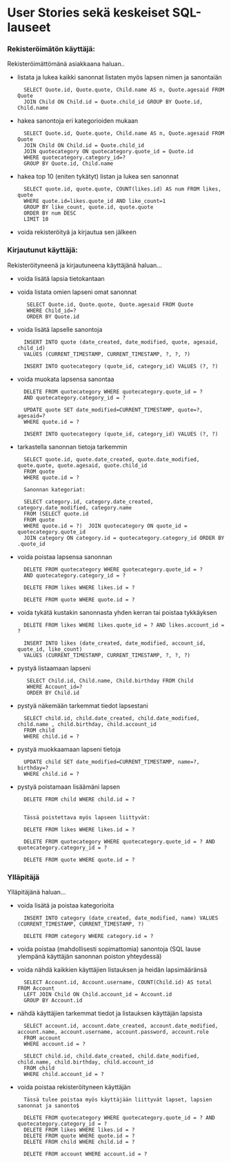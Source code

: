 # User Stories sekä keskeiset SQL-lauseet

### Rekisteröimätön käyttäjä:

Rekisteröimättömänä asiakkaana haluan..

- listata ja lukea kaikki sanonnat listaten myös lapsen nimen ja sanontaiän

        SELECT Quote.id, Quote.quote, Child.name AS n, Quote.agesaid FROM Quote 
        JOIN Child ON Child.id = Quote.child_id GROUP BY Quote.id, Child.name

- hakea sanontoja eri kategorioiden mukaan

        SELECT Quote.id, Quote.quote, Child.name AS n, Quote.agesaid FROM Quote
        JOIN Child ON Child.id = Quote.child_id
        JOIN quotecategory ON quotecategory.quote_id = Quote.id
        WHERE quotecategory.category_id=?
        GROUP BY Quote.id, Child.name

- hakea top 10 (eniten tykätyt) listan ja lukea sen sanonnat

        SELECT quote.id, quote.quote, COUNT(likes.id) AS num FROM likes, quote
        WHERE quote.id=likes.quote_id AND like_count=1 
        GROUP BY like_count, quote.id, quote.quote
        ORDER BY num DESC
        LIMIT 10

- voida rekisteröityä ja kirjautua sen jälkeen


### Kirjautunut käyttäjä:

Rekisteröityneenä ja kirjautuneena käyttäjänä haluan...

- voida lisätä lapsia tietokantaan
- voida listata omien lapseni omat sanonnat

         SELECT Quote.id, Quote.quote, Quote.agesaid FROM Quote
         WHERE Child_id=?
         ORDER BY Quote.id

- voida lisätä lapselle sanontoja

        INSERT INTO quote (date_created, date_modified, quote, agesaid, child_id) 
        VALUES (CURRENT_TIMESTAMP, CURRENT_TIMESTAMP, ?, ?, ?)

        INSERT INTO quotecategory (quote_id, category_id) VALUES (?, ?)

- voida muokata lapsensa sanontaa

        DELETE FROM quotecategory WHERE quotecategory.quote_id = ? 
        AND quotecategory.category_id = ?

        UPDATE quote SET date_modified=CURRENT_TIMESTAMP, quote=?, agesaid=? 
        WHERE quote.id = ?

        INSERT INTO quotecategory (quote_id, category_id) VALUES (?, ?)        

- tarkastella sanonnan tietoja tarkemmin

        SELECT quote.id, quote.date_created, quote.date_modified, quote.quote, quote.agesaid, quote.child_id  
        FROM quote 
        WHERE quote.id = ?

        Sanonnan kategoriat:

        SELECT category.id, category.date_created, category.date_modified, category.name
        FROM (SELECT quote.id 
        FROM quote 
        WHERE quote.id = ?)  JOIN quotecategory ON quote_id = quotecategory.quote_id 
        JOIN category ON category.id = quotecategory.category_id ORDER BY .quote_id
	
- voida poistaa lapsensa sanonnan

        DELETE FROM quotecategory WHERE quotecategory.quote_id = ? 
        AND quotecategory.category_id = ?

        DELETE FROM likes WHERE likes.id = ?

        DELETE FROM quote WHERE quote.id = ?

- voida tykätä kustakin sanonnasta yhden kerran tai poistaa tykkäyksen

        DELETE FROM likes WHERE likes.quote_id = ? AND likes.account_id = ?

        INSERT INTO likes (date_created, date_modified, account_id, quote_id, like_count) 
        VALUES (CURRENT_TIMESTAMP, CURRENT_TIMESTAMP, ?, ?, ?)

- pystyä listaamaan lapseni

         SELECT Child.id, Child.name, Child.birthday FROM Child
         WHERE Account_id=?
         ORDER BY Child.id


- pystyä näkemään tarkemmat tiedot lapsestani

        SELECT child.id, child.date_created, child.date_modified, child.name , child.birthday, child.account_id  
        FROM child 
        WHERE child.id = ?

- pystyä muokkaamaan lapseni tietoja

        UPDATE child SET date_modified=CURRENT_TIMESTAMP, name=?, birthday=? 
        WHERE child.id = ?

- pystyä poistamaan lisäämäni lapsen

        DELETE FROM child WHERE child.id = ?


        Tässä poistettava myös lapseen liittyvät:

        DELETE FROM likes WHERE likes.id = ?

        DELETE FROM quotecategory WHERE quotecategory.quote_id = ? AND quotecategory.category_id = ?

        DELETE FROM quote WHERE quote.id = ? 

### Ylläpitäjä

Ylläpitäjänä haluan...

- voida lisätä ja poistaa kategorioita

        INSERT INTO category (date_created, date_modified, name) VALUES (CURRENT_TIMESTAMP, CURRENT_TIMESTAMP, ?)

        DELETE FROM category WHERE category.id = ?

- voida poistaa (mahdollisesti sopimattomia) sanontoja (SQL lause ylempänä käyttäjän sanonnan poiston yhteydessä)
        
- voida nähdä kaikkien käyttäjien listauksen ja heidän lapsimääränsä

        SELECT Account.id, Account.username, COUNT(Child.id) AS total FROM Account
        LEFT JOIN Child ON Child.account_id = Account.id
        GROUP BY Account.id

- nähdä käyttäjien tarkemmat tiedot ja listauksen käyttäjän lapsista

        SELECT account.id, account.date_created, account.date_modified, account.name, account.username, account.password, account.role 
        FROM account 
        WHERE account.id = ?

        SELECT child.id, child.date_created, child.date_modified, child.name, child.birthday, child.account_id 
        FROM child 
        WHERE child.account_id = ?

- voida poistaa rekisteröityneen käyttäjän

        Tässä tulee poistaa myös käyttäjään liittyvät lapset, lapsien sanonnat ja sanonto$

        DELETE FROM quotecategory WHERE quotecategory.quote_id = ? AND quotecategory.category_id = ?
        DELETE FROM likes WHERE likes.id = ?
        DELETE FROM quote WHERE quote.id = ?
        DELETE FROM child WHERE child.id = ?

        DELETE FROM account WHERE account.id = ?
